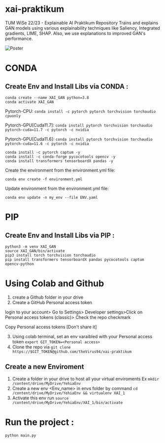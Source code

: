 # xai-praktikum
TUM WiSe 22/23 - Explainable AI Praktikum Repository
Trains and explains GAN models using various explainability techniques like Saliency, Integrated gradients, LIME, SHAP.
Also, we use explanations to improved GAN's performance.

![Poster](https://github.com/yehiahesham/xai-praktikum/blob/xai-dev/XAI_GAN_Poster.png)


# CONDA 
## Create Env and Install Libs via CONDA :

```
conda create --name XAI_GAN python=3.8
conda activate XAI_GAN
```
Pytorch-CPU:
`conda install -c pytorch pytorch torchvision torchaudio cpuonly `

Pytorch-GPU[Cuda11.7]:
`conda install pytorch torchvision torchaudio pytorch-cuda=11.7 -c pytorch -c nvidia`

Pytorch-GPU[Cuda11.6]:
`conda install pytorch torchvision torchaudio pytorch-cuda=11.6 -c pytorch -c nvidia`

```
conda install -c pytorch captum -y
conda install -c conda-forge pycocotools opencv -y 
conda install transformers tensorboardX pandas -y
```

Create the environment from the environment.yml file: 

`conda env create -f environment.yml`

Update environment from the environment.yml file: 

`conda env update -n my_env --file ENV.yaml`


# PIP
## Create Env and Install Libs via PIP :

```
python3 -m venv XAI_GAN
source XAI_GAN/bin/activate
pip3 install torch torchvision torchaudio
pip install transformers tensorboardX pandas pycocotools captum  opencv-python
```

# Using Colab and Github

1. create a Github folder in your drive
2. Create a GitHub Personal access token 

  login to your account> Go to Settings> Developer settings>Click on Personal access tokens (classic)> Check the repo checkmark  
  
  Copy Personal access tokens [Don't share it]
  
3. Using  colab terminal, set an env varaibled with your Personal access token  `export GIT_TOKEN=<Personal access>`
4. Clone the repo via `git clone https://$GIT_TOKEN@github.com/theVirus94/xai-praktikum`

## Create a new Enviroment 
1. Create a folder in your drive to host all your virtual enviroments Ex `mkdir /content/drive/MyDrive/YehiaEnv`
2. Create a new env <Env_name> in  envs folder by command `cd /content/drive/MyDrive/YehiaEnv && virtualenv XAI_1` 
3. Activate this env run `source /content/drive/MyDrive/YehiaEnv/XAI_1/bin/activate`

 #  Run the project : 
``` python main.py ``` 
 


